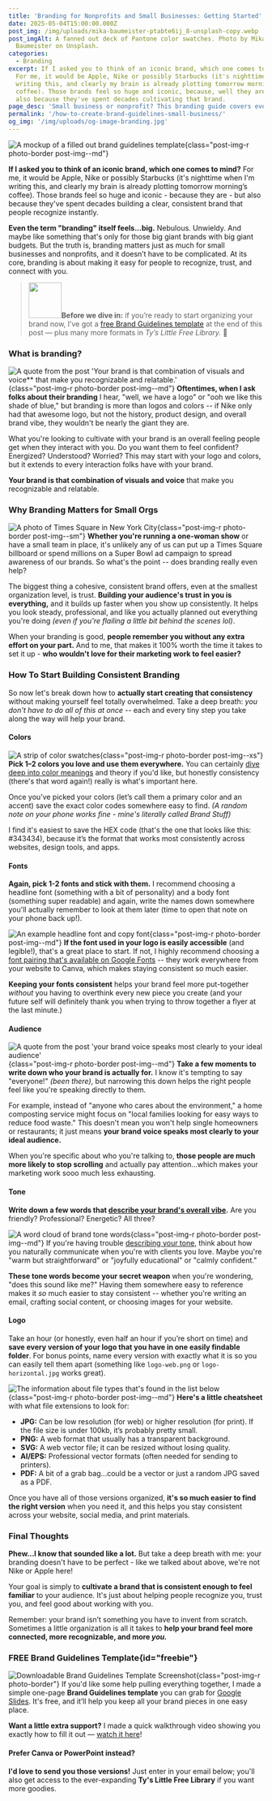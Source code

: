```yaml
---
title: 'Branding for Nonprofits and Small Businesses: Getting Started'
date: 2025-05-04T15:00:00.000Z
post_img: /img/uploads/mika-baumeister-ptabte6ij_8-unsplash-copy.webp
post_imgAlt: A fanned out deck of Pantone color swatches. Photo by Mika
  Baumeister on Unsplash.
categories:
  - Branding
excerpt: If I asked you to think of an iconic brand, which one comes to mind?
  For me, it would be Apple, Nike or possibly Starbucks (it's nighttime when I'm
  writing this, and clearly my brain is already plotting tomorrow morning’s
  coffee). Those brands feel so huge and iconic, because, well they are, and
  also because they've spent decades cultivating that brand.
page_desc: 'Small business or nonprofit? This branding guide covers everything from fonts and colors to tone and logos, plus a free brand guidelines template to help you get started.'
permalink: '/how-to-create-brand-guidelines-small-business/'
og_img: '/img/uploads/og-image-branding.jpg'
---
```


![A mockup of a filled out brand guidelines template](/img/resources/brand-template/bright-ledger-mockup.webp){class="post-img-r photo-border post-img--md"}

**If I asked you to think of an iconic brand, which one comes to mind?** For me, it would be Apple, Nike or possibly Starbucks (it's nighttime when I'm writing this, and clearly my brain is already plotting tomorrow morning’s coffee). Those brands feel so huge and iconic - because they are - but also because they've spent decades building a clear, consistent brand that people recognize instantly.

**Even the term "branding" itself feels...big.** Nebulous. Unwieldy. And maybe like something that's only for those big giant brands with big giant budgets. But the truth is, branding matters just as much for small businesses and nonprofits, and it doesn’t have to be complicated. At its core, branding is about making it easy for people to recognize, trust, and connect with you.

<blockquote class="post__aside post__aside--cols"><img src="/img/icon-checkbox-twocolor.svg" width="65" height="70" alt=""><span><strong>Before we dive in:</strong> if you’re ready to start organizing your brand now, I’ve got a <a href="#freebie">free Brand Guidelines template</a> at the end of this post — plus many more formats in <em>Ty’s Little Free Library.</em> 🎉</span></blockquote>

### What is branding?

![A quote from the post 'Your brand is that combination of visuals and voice** that make you recognizable and relatable.'](/img/uploads/branding-quote-1.jpg){class="post-img-r photo-border post-img--md"} **Oftentimes, when I ask folks about their branding** I hear, "well, we have a logo" or "ooh we like this shade of blue," but branding is more than logos and colors -- if Nike only had that awesome logo, but not the history, product design, and overall brand vibe, they wouldn't be nearly the giant they are.

What you're looking to cultivate with your brand is an overall feeling people get when they interact with you. Do you want them to feel confident? Energized? Understood? Worried? This may start with your logo and colors, but it extends to every interaction folks have with your brand.

**Your brand is that combination of visuals and voice** that make you recognizable and relatable.

### Why Branding Matters for Small Orgs

![A photo of Times Square in New York City](/img/uploads/branding-unsplash.webp){class="post-img-r photo-border post-img--sm"} **Whether you're running a one-woman show** or have a small team in place, it's unlikely any of us can put up a Times Square billboard or spend millions on a Super Bowl ad campaign to spread awareness of our brands. So what's the point -- does branding really even help?

The biggest thing a cohesive, consistent brand offers, even at the smallest organization level, is trust. **Building your audience's trust in you is everything,** and it builds up faster when you show up consistently. It helps you look steady, professional, and like you actually planned out everything you're doing _(even if you're flailing a little bit behind the scenes lol)_.

When your branding is good, **people remember you without any extra effort on your part.** And to me, that makes it 100% worth the time it takes to set it up - **who wouldn't love for their marketing work to feel easier?**

### How To Start Building Consistent Branding

So now let's break down how to **actually start creating that consistency** without making yourself feel totally overwhelmed. Take a deep breath: _you don't have to do all of this at once_ -- each and every tiny step you take along the way will help your brand.

#### Colors

![A strip of color swatches](/img/uploads/branding-colors-example.png){class="post-img-r photo-border post-img--xs"} **Pick 1–2 colors you love and use them everywhere.** You can certainly [dive deep into color meanings](https://www.smashingmagazine.com/2010/01/color-theory-for-designers-part-1-the-meaning-of-color/) and theory if you'd like, but honestly consistency (there's that word again!) really is what's important here.

Once you’ve picked your colors (let’s call them a primary color and an accent) save the exact color codes somewhere easy to find. _(A random note on your phone works fine - mine's literally called Brand Stuff)_

I find it's easiest to save the HEX code (that's the one that looks like this: #343434), because it’s the format that works most consistently across websites, design tools, and apps.

#### Fonts

**Again, pick 1-2 fonts and stick with them.** I recommend choosing a headline font (something with a bit of personality) and a body font (something super readable) and again, write the names down somewhere you'll actually remember to look at them later (time to open that note on your phone back up!).

![An example headline font and copy font](/img/uploads/branding-fonts-example.png){class="post-img-r photo-border post-img--md"} **If the font used in your logo is easily accessible** (and legible!), that's a great place to start. If not, I highly recommend choosing a [font pairing that's available on Google Fonts](https://www.fontpair.co/fonts) -- they work everywhere from your website to Canva, which makes staying consistent so much easier.

**Keeping your fonts consistent** helps your brand feel more put-together _without_ you having to overthink every new piece you create (and your future self will definitely thank you when trying to throw together a flyer at the last minute.)

#### Audience

![A quote from the post 'your brand voice speaks most clearly to your ideal audience'](/img/uploads/branding-quote-2.jpg){class="post-img-r photo-border post-img--md"} **Take a few moments to write down who your brand is actually for.** I know it's tempting to say "everyone!" _(been there)_, but narrowing this down helps the right people feel like you're speaking directly to them.

For example, instead of "anyone who cares about the environment," a home composting service might focus on "local families looking for easy ways to reduce food waste." This doesn't mean you won't help single homeowners or restaurants; it just means **your brand voice speaks most clearly to your ideal audience.**

When you're specific about who you're talking to, **those people are much more likely to stop scrolling** and actually pay attention...which makes your marketing work sooo much less exhausting.

#### Tone

**Write down a few words that [describe your brand's overall vibe](https://brandkit.com/asset-page/1611-brand-personality-adjectives).** Are you friendly? Professional? Energetic? All three?

![A word cloud of brand tone words](/img/uploads/branding-word-cloud.webp){class="post-img-r photo-border post-img--md"} If you're having trouble [describing your tone](https://mahacopyco.com/2021/08/03/60-words-to-describe-your-brand-voice/), think about how you naturally communicate when you're with clients you love. Maybe you're "warm but straightforward" or "joyfully educational" or "calmly confident."

**These tone words become your secret weapon** when you're wondering, "does this sound like me?" Having them somewhere easy to reference makes it _so_ much easier to stay consistent -- whether you're writing an email, crafting social content, or choosing images for your website.

#### Logo

Take an hour (or honestly, even half an hour if you’re short on time) and **save every version of your logo that you have in one easily findable folder**. For bonus points, name every version with exactly what it is so you can easily tell them apart (something like `logo-web.png` or `logo-horizontal.jpg` works great).

![The information about file types that's found in the list below](/img/uploads/branding-quote-3.png){class="post-img-r photo-border post-img--md"} **Here's a little cheatsheet** with what file extensions to look for:

- **JPG:** Can be low resolution (for web) or higher resolution (for print). If the file size is under 100kb, it’s probably pretty small.
- **PNG:** A web format that usually has a transparent background.
- **SVG:** A web vector file; it can be resized without losing quality.
- **AI/EPS:** Professional vector formats (often needed for sending to printers).
- **PDF:** A bit of a grab bag...could be a vector or just a random JPG saved as a PDF.

Once you have all of those versions organized, **it's so much easier to find the right version** when you need it, and this helps you stay consistent across your website, social media, and print materials.

### Final Thoughts

**Phew...I know that sounded like a lot.** But take a deep breath with me: your branding doesn't have to be perfect - like we talked about above, we're not Nike or Apple here!

Your goal is simply to **cultivate a brand that is consistent enough to feel familiar** to your audience. It's just about helping people recognize you, trust you, and feel good about working with you.

Remember: your brand isn’t something you have to invent from scratch. Sometimes a little organization is all it takes to **help your brand feel more connected, more recognizable, and more _you._**

<span class="accent accent--dots accent--centered"></span>

### FREE Brand Guidelines Template{id="freebie"}

![Downloadable Brand Guidelines Template Screenshot](/img/resources/brand-template/brand-template-example.webp){class="post-img-r photo-border"} If you'd like some help pulling everything together, I made a simple one-page **Brand Guidelines template** you can grab for [Google Slides](https://docs.google.com/presentation/d/1RmCeoF2S-qMWNZGV3RDKeeHHPOu57FmJt-1uWcjCzGk/copy). It's free, and it’ll help you keep all your brand pieces in one easy place.

**Want a little extra support?** I made a quick walkthrough video showing you exactly how to fill it out — [watch it here](https://youtu.be/k1vlmskgSYA)!

#### Prefer Canva or PowerPoint instead?

**I'd love to send you those versions!** Just enter in your email below; you'll also get access to the ever-expanding **Ty's Little Free Library** if you want more goodies.

<div class="ml-embedded" data-form="rHFzWr"></div>
